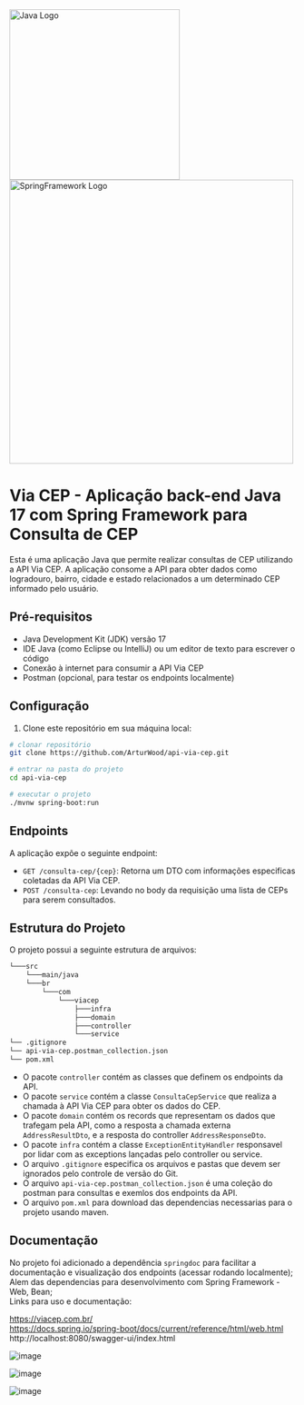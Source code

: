 <img src="https://github.com/ArturWood/games-list/assets/111249818/434c56b3-9dc9-412a-91f7-2edc3f389c14" width=300px alt="Java Logo" />
<img src="https://github.com/ArturWood/games-list/assets/111249818/d8539fd2-938e-4126-b3d4-7236a1ffdbef" width=500px alt="SpringFramework Logo" />

# Via CEP - Aplicação back-end Java 17 com Spring Framework para Consulta de CEP

Esta é uma aplicação Java que permite realizar consultas de CEP utilizando a API Via CEP. A aplicação consome a API para obter dados como logradouro, bairro, cidade e estado relacionados a um determinado CEP informado pelo usuário.

## Pré-requisitos

- Java Development Kit (JDK) versão 17
- IDE Java (como Eclipse ou IntelliJ) ou um editor de texto para escrever o código
- Conexão à internet para consumir a API Via CEP
- Postman (opcional, para testar os endpoints localmente)

## Configuração

1. Clone este repositório em sua máquina local:

```bash
# clonar repositório
git clone https://github.com/ArturWood/api-via-cep.git

# entrar na pasta do projeto
cd api-via-cep

# executar o projeto
./mvnw spring-boot:run
```

## Endpoints

A aplicação expõe o seguinte endpoint:

- `GET /consulta-cep/{cep}`: Retorna um DTO com informações especificas coletadas da API Via CEP.
- `POST /consulta-cep`: Levando no body da requisição uma lista de CEPs para serem consultados.

## Estrutura do Projeto

O projeto possui a seguinte estrutura de arquivos:

```bash
└───src
    └───main/java
    └───br
        └───com
            └───viacep
                ├───infra
                ├───domain
                ├───controller
                └───service
└── .gitignore
└── api-via-cep.postman_collection.json
└── pom.xml
```

- O pacote `controller` contém as classes que definem os endpoints da API.
- O pacote `service` contém a classe `ConsultaCepService` que realiza a chamada à API Via CEP para obter os dados do CEP.
- O pacote `domain` contém os records que representam os dados que trafegam pela API, como a resposta a chamada externa `AddressResultDto`, e a resposta do controller `AddressResponseDto`.
- O pacote `infra` contém a classe `ExceptionEntityHandler` responsavel por lidar com as exceptions lançadas pelo controller ou service.
- O arquivo `.gitignore` especifica os arquivos e pastas que devem ser ignorados pelo controle de versão do Git.
- O arquivo `api-via-cep.postman_collection.json` é uma coleção do postman para consultas e exemlos dos endpoints da API.
- O arquivo `pom.xml` para download das dependencias necessarias para o projeto usando maven.

## Documentação

No projeto foi adicionado a dependência `springdoc` para facilitar a documentação e visualização dos endpoints (acessar rodando localmente);<br>
Alem das dependencias para desenvolvimento com Spring Framework - Web, Bean;<br>
Links para uso e documentação:

https://viacep.com.br/<br>
https://docs.spring.io/spring-boot/docs/current/reference/html/web.html<br>
http://localhost:8080/swagger-ui/index.html

![image](https://github.com/ArturWood/api-via-cep/assets/111249818/adf3c267-ff99-4345-b372-d2bd56d551d4)

![image](https://github.com/ArturWood/api-via-cep/assets/111249818/4ded373b-0722-43ba-a6ad-b62efb216afd)

![image](https://github.com/ArturWood/api-via-cep/assets/111249818/2fc299e4-a330-4984-911f-906e1d6e1f0c)
